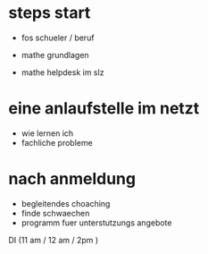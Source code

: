 # steps start

- fos schueler / beruf
* mathe grundlagen

- mathe helpdesk im slz

# eine anlaufstelle im netzt
- wie lernen ich
- fachliche probleme

# nach anmeldung
- begleitendes choaching
- finde schwaechen
- programm fuer unterstutzungs angebote

DI (11 am  / 12 am / 2pm )